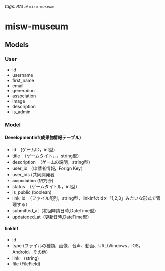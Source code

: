 ###### tags: `MIS.W` `misw-museum`

# misw-museum

## Models

### User

- id
- username
- first_name
- email
- generation
- association
- image
- description
- is_admin

### Model

#### DevelopmentInf(成果物情報テーブル)

- id　(ゲームID，int型)
- title　（ゲームタイトル，string型）
- description　（ゲームの説明，string型）
- user_id （申請者情報，Forign Key）
- user_ids (共同開発者)
- association (研究会)
- status　（ゲームタイトル，int型）
- is_public (boolean)
- link_id　（ファイル配列，string型，linkInfのidを「1,2,3」みたいな形式で管理する）
- submitted_at（初回申請日時,DateTime型）
- updateded_at（更新日時,DateTime型）

#### linkInf

- id
- type (ファイルの種類、画像、音声、動画、URL(Windows，iOS，Android，その他)
- link　(string)
- file (FileField)
